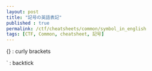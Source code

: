 ```yaml
---
layout: post
title: "記号の英語表記"
published : true
permalink: /ctf/cheatsheets/common/symbol_in_english
tags: [CTF, Common, cheatsheet, 記号] 
---
```


{} : curly brackets

` : backtick
